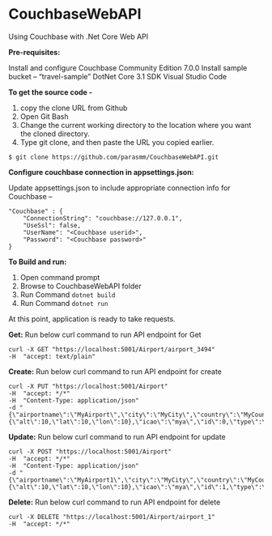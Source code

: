# CouchbaseWebAPI
 Using Couchbase with .Net Core Web API

**Pre-requisites:**

Install and configure Couchbase Community Edition 7.0.0
Install sample bucket – “travel-sample”
DotNet Core 3.1 SDK
Visual Studio Code 

**To get the source code -**
1. copy the clone URL from Github
2. Open Git Bash
3. Change the current working directory to the location where you want the cloned directory.
4. Type git clone, and then paste the URL you copied earlier.
```
$ git clone https://github.com/parasmm/CouchbaseWebAPI.git
```

**Configure couchbase connection in appsettings.json:**

Update appsettings.json to include appropriate connection info for Couchbase – 
```
"Couchbase" : { 
    "ConnectionString": "couchbase://127.0.0.1", 
    "UseSsl": false, 
    "UserName": "<Couchbase userid>", 
    "Password": "<Couchbase password>" 
} 
```

**To Build and run:**
1. Open command prompt
2. Browse to CouchbaseWebAPI folder 
3. Run Command `dotnet build`
4. Run Command `dotnet run`

At this point, application is ready to take requests.

**Get:**
Run below curl command to run API endpoint for Get
```
curl -X GET "https://localhost:5001/Airport/airport_3494" 
-H  "accept: text/plain"
```

**Create:**
Run below curl command to run API endpoint for create
```
curl -X PUT "https://localhost:5001/Airport" 
-H  "accept: */*" 
-H  "Content-Type: application/json" 
-d "{\"airportname\":\"MyAirport\",\"city\":\"MyCity\",\"country\":\"MyCountry\",\"faa\":\"mya\",\"geo\":{\"alt\":10,\"lat\":10,\"lon\":10},\"icao\":\"mya\",\"id\":0,\"type\":\"airport\",\"tz\":\"America/New_York\"}"
```

**Update:**
Run below curl command to run API endpoint for update
```
curl -X POST "https://localhost:5001/Airport" 
-H  "accept: */*" 
-H  "Content-Type: application/json" 
-d "{\"airportname\":\"MyAirport1\",\"city\":\"MyCity\",\"country\":\"MyCountry\",\"faa\":\"mya\",\"geo\":{\"alt\":10,\"lat\":10,\"lon\":10},\"icao\":\"mya\",\"id\":1,\"type\":\"airport\",\"tz\":\"America/New_York\"}"
```

**Delete:**
Run below curl command to run API endpoint for delete
```
curl -X DELETE "https://localhost:5001/Airport/airport_1" 
-H  "accept: */*"
```
